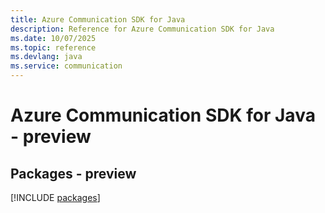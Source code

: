 ```yaml
---
title: Azure Communication SDK for Java
description: Reference for Azure Communication SDK for Java
ms.date: 10/07/2025
ms.topic: reference
ms.devlang: java
ms.service: communication
---
```

# Azure Communication SDK for Java - preview
## Packages - preview
[!INCLUDE [packages](communication-index.md)]